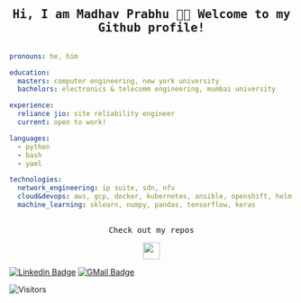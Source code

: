 <h2 align="center"><samp> Hi, I am Madhav Prabhu 🙏🏾 Welcome to my Github profile!</samp></h2>

```yaml

pronouns: he, him

education:
  masters: computer engineering, new york university  
  bachelors: electronics & telecomm engineering, mumbai university

experience: 
  reliance jio: site reliability engineer
  current: open to work!

languages: 
  - python
  - bash 
  - yaml

technologies:
  network_engineering: ip suite, sdn, nfv
  cloud&devops: aws, gcp, docker, kubernetes, ansible, openshift, helm
  machine_learning: sklearn, numpy, pandas, tensorflow, keras
  
```
<p align="center"><samp> Check out my repos </p>
<p align="center"><img src="https://media.giphy.com/media/JrMP2Zd1kV3PXH9Dm1/giphy.gif" width="30" height="30"></p>

[![Linkedin Badge](https://img.shields.io/badge/linkedin-%230077B5.svg?&style=for-the-badge&logo=linkedin&logoColor=white/)](https://www.linkedin.com/in/madhav-c-prabhu/)
[![GMail Badge](https://img.shields.io/badge/Gmail-D14836?style=for-the-badge&logo=gmail&logoColor=white)](mailto:madhav.prabhu@nyu.edu)


![Visitors](https://visitor-badge.laobi.icu/badge?page_id=madhav-prabhu.madhav-prabhu)
